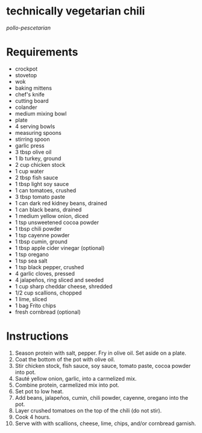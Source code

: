 # technically vegetarian chili

*pollo-pescetarian*

# Requirements

* crockpot
* stovetop
* wok
* baking mittens
* chef's knife
* cutting board
* colander
* medium mixing bowl
* plate
* 4 serving bowls
* measuring spoons
* stirring spoon
* garlic press
* 3 tbsp olive oil
* 1 lb turkey, ground
* 2 cup chicken stock
* 1 cup water
* 2 tbsp fish sauce
* 1 tbsp light soy sauce
* 1 can tomatoes, crushed
* 3 tbsp tomato paste
* 1 can dark red kidney beans, drained
* 1 can black beans, drained
* 1 medium yellow onion, diced
* 1 tsp unsweetened cocoa powder
* 1 tbsp chili powder
* 1 tsp cayenne powder
* 1 tbsp cumin, ground
* 1 tbsp apple cider vinegar (optional)
* 1 tsp oregano
* 1 tsp sea salt
* 1 tsp black pepper, crushed
* 4 garlic cloves, pressed
* 4 jalapeños, ring sliced and seeded
* 1 cup sharp cheddar cheese, shredded
* 1/2 cup scallions, chopped
* 1 lime, sliced
* 1 bag Frito chips
* fresh cornbread (optional)

# Instructions

1. Season protein with salt, pepper. Fry in olive oil. Set aside on a plate.
2. Coat the bottom of the pot with olive oil.
3. Stir chicken stock, fish sauce, soy sauce, tomato paste, cocoa powder into pot.
4. Sauté yellow onion, garlic, into a carmelized mix.
5. Combine protein, carmelized mix into pot.
6. Set pot to low heat.
7. Add beans, jalapeños, cumin, chili powder, cayenne, oregano into the pot.
8. Layer crushed tomatoes on the top of the chili (do not stir).
9. Cook 4 hours.
10. Serve with with scallions, cheese, lime, chips, and/or cornbread garnish.
